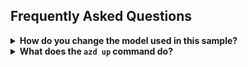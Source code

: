 ## Frequently Asked Questions

<details>
<summary><b>How do you change the model used in this sample?</b></summary><br>

You can use the environment variables to change the chat model used in this sample.
Run these commands:

```bash
azd env set AZURE_OPENAI_API_MODEL gpt-35-turbo
azd env set AZURE_OPENAI_API_MODEL_VERSION 0613
```

You may also need to adjust the capacity in `infra/main.bicep` file, depending on how much TPM your account is allowed.

</details>

<details>
<summary><b>What does the <code>azd up</code> command do?</b></summary><br>

The `azd up` command comes from the [Azure Developer CLI](https://learn.microsoft.com/azure/developer/azure-developer-cli/overview), and takes care of both provisioning the Azure resources and deploying code to the selected Azure hosts.

The `azd up` command uses the `azure.yaml` file combined with the infrastructure-as-code `.bicep` files in the `infra/` folder. The `azure.yaml` file for this project declares several "hooks" for the prepackage step and postprovision steps. The `up` command first runs the `prepackage` hook which installs Node dependencies and builds the TypeScript files. It then packages all the code into a zip file which it will deploy later. Since this sample does not deploy any services, this step is mostly a no-op.

Next, it provisions the resources based on `main.bicep` and `main.parameters.json`. At that point, since there is no default value for the OpenAI resource location, it asks you to pick a location from a short list of available regions. Then it will send requests to Azure to provision all the required resources. With everything provisioned, it runs the `postprovision` hook to process the local data and add it to an Azure AI Search index.

Finally, it looks at `azure.yaml` to determine the Azure host to deploy the code to. We do not use any hosted application in this sample, so this step is also a no-op. The `azd up` command is now complete.

Related commands are `azd provision` for just provisioning (if infra files change) and `azd deploy` for just deploying updated app code.

</details>
